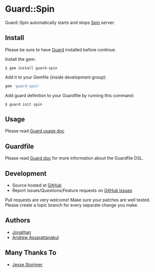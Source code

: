 Guard::Spin
===========

Guard::Spin automatically starts and stops [Spin](https://github.com/jstorimer/spin) server.

Install
-------

Please be sure to have [Guard](https://github.com/guard/guard) installed before continue.

Install the gem:

    $ gem install guard-spin

Add it to your Gemfile (inside development group):

``` ruby
gem 'guard-spin'
```

Add guard definition to your Guardfile by running this command:

    $ guard init spin

Usage
-----

Please read [Guard usage doc](https://github.com/guard/guard#readme)

Guardfile
---------

Please read [Guard doc](https://github.com/guard/guard#readme) for more information about the Guardfile DSL.

Development
-----------

* Source hosted at [GitHub](https://github.com/vizjerai/guard-spin)
* Report issues/Questions/Feature requests on [GitHub Issues](https://github.com/vizjerai/guard-spin/issues)

Pull requests are very welcome! Make sure your patches are well tested. Please create a topic branch for every separate change
you make.

Authors
------

* [Jonathan](https://github.com/jonsgreen)
* [Andrew Assarattanakul](https://github.com/vizjerai)

Many Thanks To
--------------

* [Jesse Storimer](https://github.com/jstorimer)